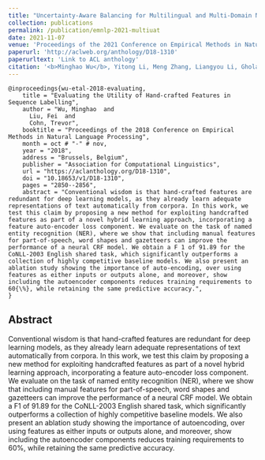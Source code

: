 ```yaml
---
title: "Uncertainty-Aware Balancing for Multilingual and Multi-Domain Neural Machine Translation Training"
collection: publications
permalink: /publication/emnlp-2021-multiuat
date: 2021-11-07
venue: 'Proceedings of the 2021 Conference on Empirical Methods in Natural Language Processing (EMNLP 2021)'
paperurl: 'http://aclweb.org/anthology/D18-1310'
paperurltext: 'Link to ACL anthology'
citation: '<b>Minghao Wu</b>, Yitong Li, Meng Zhang, Liangyou Li, Gholamreza Haffari and Qun Liu (2021) <a href="http://minghao-wu.github.io/files/papers/EMNLP2018.pdf"><u>Uncertainty-Aware Balancing for Multilingual and Multi-Domain Neural Machine Translation Training</u></a>, In <i>Proceedings of the 2021 Conference on Empirical Methods in Natural Language Processing (EMNLP 2021)</i>, Punta Cana, Dominican Republic, pp.2850-2856.'
---
```


```
@inproceedings{wu-etal-2018-evaluating,
    title = "Evaluating the Utility of Hand-crafted Features in Sequence Labelling",
    author = "Wu, Minghao  and
      Liu, Fei  and
      Cohn, Trevor",
    booktitle = "Proceedings of the 2018 Conference on Empirical Methods in Natural Language Processing",
    month = oct # "-" # nov,
    year = "2018",
    address = "Brussels, Belgium",
    publisher = "Association for Computational Linguistics",
    url = "https://aclanthology.org/D18-1310",
    doi = "10.18653/v1/D18-1310",
    pages = "2850--2856",
    abstract = "Conventional wisdom is that hand-crafted features are redundant for deep learning models, as they already learn adequate representations of text automatically from corpora. In this work, we test this claim by proposing a new method for exploiting handcrafted features as part of a novel hybrid learning approach, incorporating a feature auto-encoder loss component. We evaluate on the task of named entity recognition (NER), where we show that including manual features for part-of-speech, word shapes and gazetteers can improve the performance of a neural CRF model. We obtain a F 1 of 91.89 for the CoNLL-2003 English shared task, which significantly outperforms a collection of highly competitive baseline models. We also present an ablation study showing the importance of auto-encoding, over using features as either inputs or outputs alone, and moreover, show including the autoencoder components reduces training requirements to 60{\%}, while retaining the same predictive accuracy.",
}
```

## Abstract
Conventional wisdom is that hand-crafted features are redundant for deep learning models,
as they already learn adequate representations of text automatically from corpora. In this work, we test this claim by proposing a new method for exploiting handcrafted features as part of a novel hybrid learning approach, incorporating a feature auto-encoder loss component. We evaluate on the task of named entity recognition (NER), where we show that including manual features for part-of-speech, word shapes and gazetteers can improve the performance of a neural CRF model. We obtain a F1 of 91.89 for the CoNLL-2003 English shared task, which significantly outperforms a collection of highly competitive baseline models. We also present an ablation study showing the importance of autoencoding, over using features as either inputs or outputs alone, and moreover, show including the autoencoder components reduces training requirements to 60%, while retaining the same predictive accuracy.